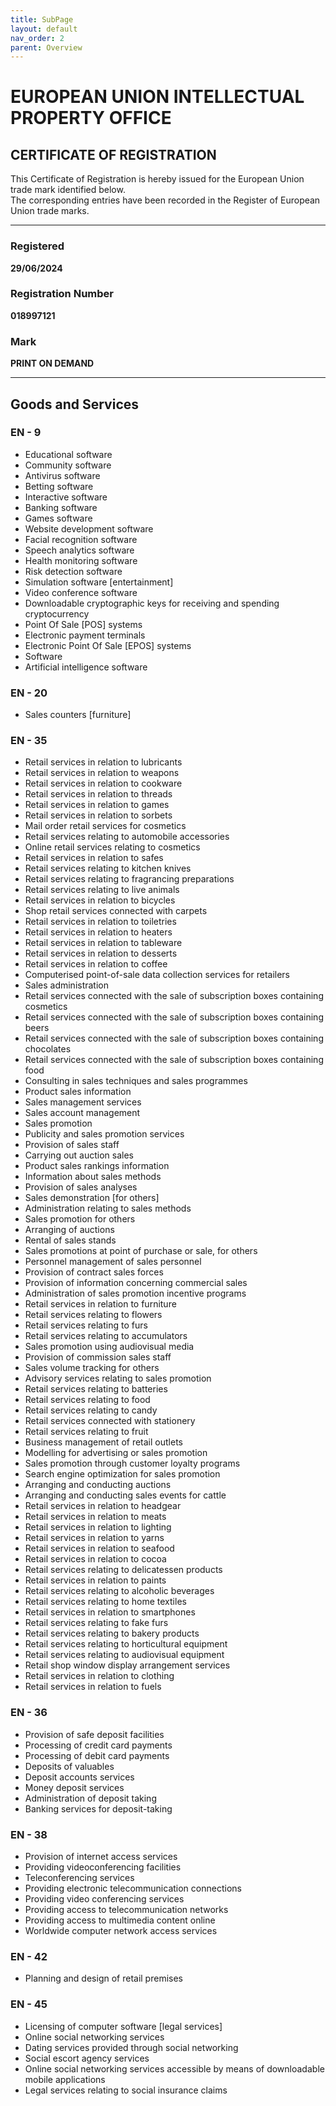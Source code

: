 ```yaml
---
title: SubPage
layout: default
nav_order: 2
parent: Overview
---
```


# EUROPEAN UNION INTELLECTUAL PROPERTY OFFICE  
## CERTIFICATE OF REGISTRATION  

This Certificate of Registration is hereby issued for the European Union trade mark identified below.  
The corresponding entries have been recorded in the Register of European Union trade marks.  

---

### Registered  
**29/06/2024**  

### Registration Number  
**018997121**  

### Mark  
**PRINT ON DEMAND**  

---

## Goods and Services  

### EN - 9  
- Educational software  
- Community software  
- Antivirus software  
- Betting software  
- Interactive software  
- Banking software  
- Games software  
- Website development software  
- Facial recognition software  
- Speech analytics software  
- Health monitoring software  
- Risk detection software  
- Simulation software [entertainment]  
- Video conference software  
- Downloadable cryptographic keys for receiving and spending cryptocurrency  
- Point Of Sale [POS] systems  
- Electronic payment terminals  
- Electronic Point Of Sale [EPOS] systems  
- Software  
- Artificial intelligence software  

### EN - 20  
- Sales counters [furniture]  

### EN - 35  
- Retail services in relation to lubricants  
- Retail services in relation to weapons  
- Retail services in relation to cookware  
- Retail services in relation to threads  
- Retail services in relation to games  
- Retail services in relation to sorbets  
- Mail order retail services for cosmetics  
- Retail services relating to automobile accessories  
- Online retail services relating to cosmetics  
- Retail services in relation to safes  
- Retail services relating to kitchen knives  
- Retail services relating to fragrancing preparations  
- Retail services relating to live animals  
- Retail services in relation to bicycles  
- Shop retail services connected with carpets  
- Retail services in relation to toiletries  
- Retail services in relation to heaters  
- Retail services in relation to tableware  
- Retail services in relation to desserts  
- Retail services in relation to coffee  
- Computerised point-of-sale data collection services for retailers  
- Sales administration  
- Retail services connected with the sale of subscription boxes containing cosmetics  
- Retail services connected with the sale of subscription boxes containing beers  
- Retail services connected with the sale of subscription boxes containing chocolates  
- Retail services connected with the sale of subscription boxes containing food  
- Consulting in sales techniques and sales programmes  
- Product sales information  
- Sales management services  
- Sales account management  
- Sales promotion  
- Publicity and sales promotion services  
- Provision of sales staff  
- Carrying out auction sales  
- Product sales rankings information  
- Information about sales methods  
- Provision of sales analyses  
- Sales demonstration [for others]  
- Administration relating to sales methods  
- Sales promotion for others  
- Arranging of auctions  
- Rental of sales stands  
- Sales promotions at point of purchase or sale, for others  
- Personnel management of sales personnel  
- Provision of contract sales forces  
- Provision of information concerning commercial sales  
- Administration of sales promotion incentive programs  
- Retail services in relation to furniture  
- Retail services relating to flowers  
- Retail services relating to furs  
- Retail services relating to accumulators  
- Sales promotion using audiovisual media  
- Provision of commission sales staff  
- Sales volume tracking for others  
- Advisory services relating to sales promotion  
- Retail services relating to batteries  
- Retail services relating to food  
- Retail services relating to candy  
- Retail services connected with stationery  
- Retail services relating to fruit  
- Business management of retail outlets  
- Modelling for advertising or sales promotion  
- Sales promotion through customer loyalty programs  
- Search engine optimization for sales promotion  
- Arranging and conducting auctions  
- Arranging and conducting sales events for cattle  
- Retail services in relation to headgear  
- Retail services in relation to meats  
- Retail services in relation to lighting  
- Retail services in relation to yarns  
- Retail services in relation to seafood  
- Retail services in relation to cocoa  
- Retail services relating to delicatessen products  
- Retail services in relation to paints  
- Retail services relating to alcoholic beverages  
- Retail services relating to home textiles  
- Retail services in relation to smartphones  
- Retail services relating to fake furs  
- Retail services relating to bakery products  
- Retail services relating to horticultural equipment  
- Retail services relating to audiovisual equipment  
- Retail shop window display arrangement services  
- Retail services in relation to clothing  
- Retail services in relation to fuels  

### EN - 36  
- Provision of safe deposit facilities  
- Processing of credit card payments  
- Processing of debit card payments  
- Deposits of valuables  
- Deposit accounts services  
- Money deposit services  
- Administration of deposit taking  
- Banking services for deposit-taking  

### EN - 38  
- Provision of internet access services  
- Providing videoconferencing facilities  
- Teleconferencing services  
- Providing electronic telecommunication connections  
- Providing video conferencing services  
- Providing access to telecommunication networks  
- Providing access to multimedia content online  
- Worldwide computer network access services  

### EN - 42  
- Planning and design of retail premises  

### EN - 45  
- Licensing of computer software [legal services]  
- Online social networking services  
- Dating services provided through social networking  
- Social escort agency services  
- Online social networking services accessible by means of downloadable mobile applications  
- Legal services relating to social insurance claims  
